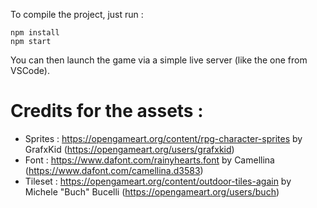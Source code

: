 To compile the project, just run :

```
npm install
npm start
```

You can then launch the game via a simple live server (like the one from VSCode).

# Credits for the assets :

- Sprites :
  https://opengameart.org/content/rpg-character-sprites
  by GrafxKid (https://opengameart.org/users/grafxkid)
- Font :
  https://www.dafont.com/rainyhearts.font
  by Camellina (https://www.dafont.com/camellina.d3583)
- Tileset :
  https://opengameart.org/content/outdoor-tiles-again
  by Michele "Buch" Bucelli (https://opengameart.org/users/buch)
